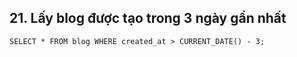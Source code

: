 ## 21.	Lấy blog được tạo trong 3 ngày gần nhất
```
SELECT * FROM blog WHERE created_at > CURRENT_DATE() - 3;
```